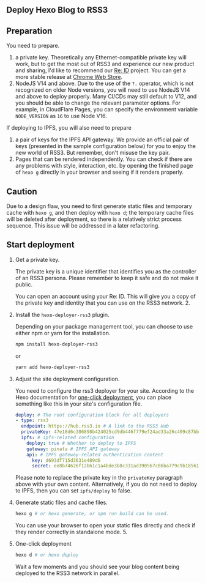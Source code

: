 ## Deploy Hexo Blog to RSS3

## Preparation

You need to prepare.

1. a private key. Theoretically any Ethernet-compatible private key will work, but to get the most out of RSS3 and experience our new product and sharing, I'd like to recommend our [Re: ID](https://github.com/NaturalSelectionLabs/Re-ID) project. You can get a more stable release at [Chrome Web Store](https://chrome.google.com/webstore/detail/re-id/hcioafpcjhamfeiegnnahpjnmnlilkil).
2. NodeJS V14 and above. Due to the use of the `?.` operator, which is not recognized on older Node versions, you will need to use NodeJS V14 and above to deploy properly. Many CI/CDs may still default to V12, and you should be able to change the relevant parameter options. For example, in CloudFlare Pages, you can specify the environment variable `NODE_VERSION` as `16` to use Node V16.

If deploying to IPFS, you will also need to prepare

1. a pair of keys for the IPFS API gateway. We provide an official pair of keys (presented in the sample configuration below) for you to enjoy the new world of RSS3. But remember, don't misuse the key pair. 
2. Pages that can be rendered independently. You can check if there are any problems with style, interaction, etc. by opening the finished page of `hexo g` directly in your browser and seeing if it renders properly.

## Caution

Due to a design flaw, you need to first generate static files and temporary cache with `hexo g`, and then deploy with `hexo d`; the temporary cache files will be deleted after deployment, so there is a relatively strict process sequence. This issue will be addressed in a later refactoring.

## Start deployment

1. Get a private key.

    The private key is a unique identifier that identifies you as the controller of an RSS3 persona. Please remember to keep it safe and do not make it public.

    You can open an account using your Re: ID. This will give you a copy of the private key and identity that you can use on the RSS3 network. 2.

2. Install the `hexo-deployer-rss3` plugin.

    Depending on your package management tool, you can choose to use either npm or yarn for the installation.

    ```bash
    npm install hexo-deployer-rss3
    ```

    or

    ```bash
    yarn add hexo-deployer-rss3
    ```

3. Adjust the site deployment configuration.

    You need to configure the rss3 deployer for your site. According to the Hexo documentation for [one-click deployment](https://hexo.io/zh-cn/docs/one-command-deployment), you can place something like this in your site's configuration file.

    ```yaml
    deploy: # The root configuration block for all deployers
    - type: rss3
      endpoint: https://hub.rss3.io # A link to the RSS3 Hub
      privateKey: 47e18d6c386898b424025cd9db446f779ef24ad33a26c499c87bb3d9372540ba # Your private key, 64 bytes.
      ipfs: # ipfs-related configuration
        deploy: true # Whether to deploy to IPFS
        gateway: pinata # IPFS API gateway
        api: # IPFS gateway-related authentication content
          key: d693df715d3631e489d6
          secret: ee8b74626f12b61c1a4bde3b8c331ad390567c86ba779c9b18561ee92c1cbff0
    ```

    Please note to replace the private key in the `privateKey` paragraph above with your own content. Alternatively, if you do not need to deploy to IPFS, then you can set `ipfs/deploy` to false.

4. Generate static files and cache files.

    ```bash
    hexo g # or hexo generate, or npm run build can be used.
    ```

    You can use your browser to open your static files directly and check if they render correctly in standalone mode. 5.

5. One-click deployment

    ```bash
    hexo d # or hexo deploy
    ```

    Wait a few moments and you should see your blog content being deployed to the RSS3 network in parallel.
